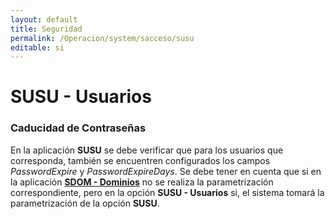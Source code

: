 ```yaml
---
layout: default
title: Seguridad
permalink: /Operacion/system/sacceso/susu
editable: si
---
```


# SUSU - Usuarios

### Caducidad de Contraseñas

En la aplicación **SUSU** se debe verificar que para los usuarios que corresponda, también se encuentren configurados los campos _PasswordExpire_ y _PasswordExpireDays_. Se debe tener en cuenta que si en la aplicación [**SDOM - Dominios**](http://docs.oasiscom.com/Operacion/cloud/sbasica/sdom) no se realiza la parametrización correspondiente, pero en la opción **SUSU - Usuarios** si, el sistema tomará la parametrización de la opción **SUSU**.
